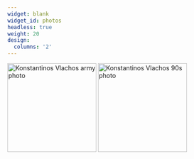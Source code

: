 ```yaml
---
widget: blank
widget_id: photos
headless: true
weight: 20
design:
  columns: '2'
---
```


<img src="media/konvlachos_army.jpg" alt="Konstantinos Vlachos army photo" width="200" />

<img src="media/konvlachos_90.jpg" alt="Konstantinos Vlachos 90s photo" width="200" />
